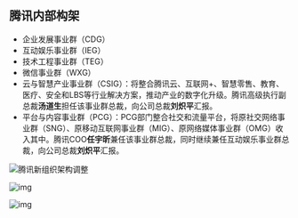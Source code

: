 ## 腾讯内部构架

- 企业发展事业群（CDG）
- 互动娱乐事业群（IEG）
- 技术工程事业群（TEG）
- 微信事业群（WXG）
- 云与智慧产业事业群（CSIG）：将整合腾讯云、互联网+、智慧零售、教育、医疗、安全和LBS等行业解决方案，推动产业的数字化升级。腾讯高级执行副总裁**汤道生**担任该事业群总裁，向公司总裁**刘炽平**汇报。
- 平台与内容事业群（PCG）：PCG部门整合社交和流量平台，将原社交网络事业群（SNG）、原移动互联网事业群（MIG）、原网络媒体事业群（OMG）收入其中。腾讯COO**任宇昕**兼任该事业群总裁，同时继续兼任互动娱乐事业群总裁，向公司总裁**刘炽平**汇报。

![腾讯新组织架构调整](https://n.sinaimg.cn/tech/transform/234/w630h404/20180930/hkhJ-hktxqah1597735.jpg)



![img](http://n.sinaimg.cn/tech/404/w962h2642/20180930/KcbL-hhuhisn6384516.jpg)

![img](http://n.sinaimg.cn/tech/224/w962h3262/20180930/3bix-hkrzvkv2664009.jpg)

